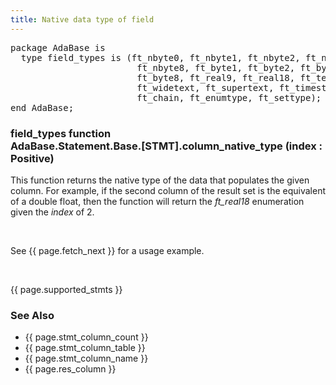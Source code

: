 ```yaml
---
title: Native data type of field
---
```


<div class="leftside">
<pre class="code">
package AdaBase is
  type field_types is (ft_nbyte0, ft_nbyte1, ft_nbyte2, ft_nbyte3, ft_nbyte4,
                        ft_nbyte8, ft_byte1, ft_byte2, ft_byte3, ft_byte4,
                        ft_byte8, ft_real9, ft_real18, ft_textual,
                        ft_widetext, ft_supertext, ft_timestamp,
                        ft_chain, ft_enumtype, ft_settype);
end AdaBase;
</pre>
<h3>field_types function<br/>
AdaBase.Statement.Base.[STMT].column_native_type (index : Positive)</h3>
<p>
This function returns the native type of the data that populates the
given column.  For example, if the second column of the result set
is the equivalent of a double float, then the function will return the
<i>ft_real18</i> enumeration given the <i>index</i> of 2.
</p>
<br/>
<p class="caption">See {{ page.fetch_next }} for a usage example.</p>
<br/>
<p>{{ page.supported_stmts }}</p>
</div>
<div class="sidenav">
  <h3>See Also</h3>
  <ul>
    <li>{{ page.stmt_column_count }}</li>
    <li>{{ page.stmt_column_table }}</li>
    <li>{{ page.stmt_column_name }}</li>
    <li>{{ page.res_column }}</li>
  </ul>
</div>
